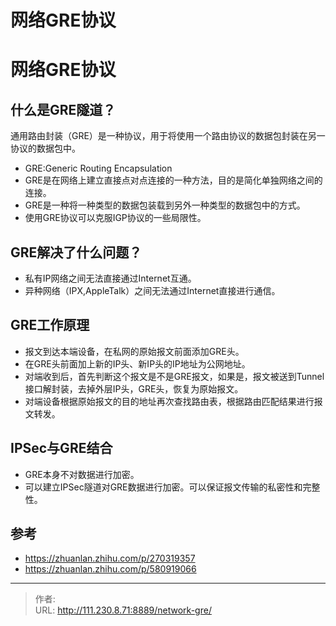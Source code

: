 # 网络GRE协议


<!--more-->
# 网络GRE协议
## 什么是GRE隧道？
通用路由封装（GRE）是一种协议，用于将使用一个路由协议的数据包封装在另一协议的数据包中。
- GRE:Generic Routing Encapsulation
- GRE是在网络上建立直接点对点连接的一种方法，目的是简化单独网络之间的连接。
- GRE是一种将一种类型的数据包装载到另外一种类型的数据包中的方式。
- 使用GRE协议可以克服IGP协议的一些局限性。

## GRE解决了什么问题？
- 私有IP网络之间无法直接通过Internet互通。
- 异种网络（IPX,AppleTalk）之间无法通过Internet直接进行通信。

## GRE工作原理
- 报文到达本端设备，在私网的原始报文前面添加GRE头。
- 在GRE头前面加上新的IP头、新IP头的IP地址为公网地址。
- 对端收到后，首先判断这个报文是不是GRE报文，如果是，报文被送到Tunnel接口解封装，去掉外层IP头，GRE头，恢复为原始报文。
- 对端设备根据原始报文的目的地址再次查找路由表，根据路由匹配结果进行报文转发。

## IPSec与GRE结合
- GRE本身不对数据进行加密。
- 可以建立IPSec隧道对GRE数据进行加密。可以保证报文传输的私密性和完整性。

## 参考
- https://zhuanlan.zhihu.com/p/270319357
- https://zhuanlan.zhihu.com/p/580919066


---

> 作者:   
> URL: http://111.230.8.71:8889/network-gre/  

